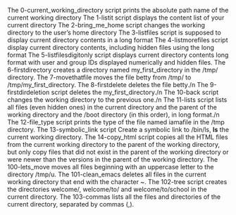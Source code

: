 The 0-current_working_directory script prints the absolute path name of the current working directory 
The 1-listit script displays the content list of your current directory
The 2-bring_me_home script changes the working directory to the user’s home directory
The 3-listfiles script is supposed to display current directory contents in a long format
The 4-listmorefiles script display current directory contents, including hidden files using the long format
The 5-listfilesdigitonly script displays current directory contents long format with user and group IDs displayed numerically and hidden files.
The 6-firstdirectory creates a directory named my_first_directory in the /tmp/ directory.
The 7-movethatfile moves the file betty from /tmp/ to /tmp/my_first_directory.
The 8-firstdelete deletes the file betty./n
The 9-firstdirdeletion script deletes the my_first_directory./n
The 10-back script changes the working directory to the previous one./n
The 11-lists script  lists all files (even hidden ones) in the current directory and the parent of the working directory and the /boot directory (in this order), in long format./n
The 12-file_type script prints the type of the file named iamafile in the /tmp directory.
The 13-symbolic_link script Create a symbolic link to /bin/ls, __ls__ the current working directory.
The 14-copy_html script copies all the HTML files from the current working directory to the parent of the working directory, but only copy files that did not exist in the parent of the working directory or were newer than the versions in the parent of the working directory.
The 100-lets_move  moves all files beginning with an uppercase letter to the directory /tmp/u.
The 101-clean_emacs deletes all files in the current working directory that end with the character ~.
The 102-tree script creates the directories welcome/, welcome/to/ and welcome/to/school in the current directory.
The 103-commas lists all the files and directories of the current directory, separated by commas (,).
